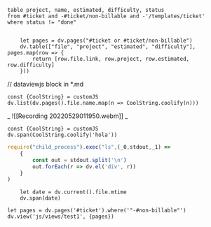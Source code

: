 ```dataview
table project, name, estimated, difficulty, status
from #ticket and -#ticket/non-billable and -'/templates/ticket'
where status != "done"
```

``` dataviewjs
	
	let pages = dv.pages("#ticket or #ticket/non-billable")
	dv.table(["file", "project", "estimated", "difficulty"], pages.map(row => {
		return [row.file.link, row.project, row.estimated, row.difficulty]
	}))
```

// dataviewjs block in *.md
```dataviewjs
const {CoolString} = customJS
dv.list(dv.pages().file.name.map(n => CoolString.coolify(n)))
```
_
![[Recording 20220529011950.webm]]
_
```dataviewjs
const {CoolString} = customJS
dv.span(CoolString.coolify('hola'))
```
```js dataviewjs
require("child_process").exec("ls",(_0,stdout,_1) => 
	{
		const out = stdout.split('\n')
		out.forEach(r => dv.el('div', r))
	}
)
```
```dataviewjs
	let date = dv.current().file.mtime
	dv.span(date)
```
```dataviewjs
let pages = dv.pages('#ticket').where('"-#non-billable"')
dv.view('js/views/test1', {pages})
```
